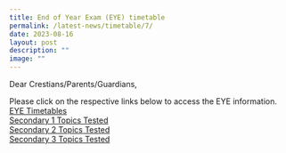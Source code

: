 ```yaml
---
title: End of Year Exam (EYE) timetable
permalink: /latest-news/timetable/7/
date: 2023-08-16
layout: post
description: ""
image: ""
---
```

Dear Crestians/Parents/Guardians,

Please click on the respective links below to access the EYE information.<br>
[EYE Timetables](/files/Exam/2023/2023%20eoy%20exam%20timetable.pdf)<br>
[Secondary 1 Topics Tested](/files/Exam/2023/2023%20eoy%20exam_sec%201_topics_skills%20to%20be%20tested.pdf)<br>
[Secondary 2 Topics Tested](/files/Exam/2023/2023%20eoy%20exam_sec%202_topics_skills%20to%20be%20tested.pdf)<br>
[Secondary 3 Topics Tested](/files/Exam/2023/2023%20eoy%20exam_sec%203_topics_skills%20to%20be%20tested.pdf)<br>